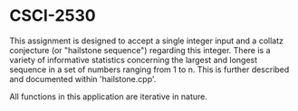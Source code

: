 # CSCI-2530
This assignment is designed to accept a single integer input and a collatz conjecture (or "hailstone sequence") regarding
this integer. There is a variety of informative statistics concerning the largest and longest sequence in a set of
numbers ranging from 1 to n. This is further described and documented within 'hailstone.cpp'.

All functions in this application are iterative in nature.
